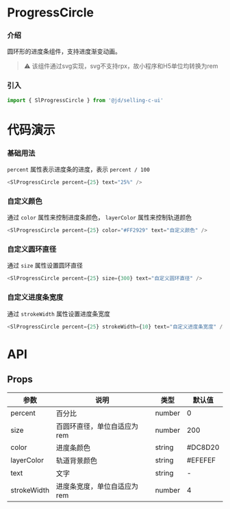 # ProgressCircle
### 介绍
圆环形的进度条组件，支持进度渐变动画。
> ⚠️ 该组件通过svg实现，svg不支持rpx，故小程序和H5单位均转换为rem
### 引入
```js
import { SlProgressCircle } from '@jd/selling-c-ui'
```
# 代码演示
### 基础用法
`percent` 属性表示进度条的进度，表示 `percent / 100`
```js
<SlProgressCircle percent={25} text="25%" />
```
### 自定义颜色
通过 `color` 属性来控制进度条颜色， `layerColor` 属性来控制轨道颜色
```js
<SlProgressCircle percent={25} color="#FF2929" text="自定义颜色" />
```
### 自定义圆环直径
通过 `size` 属性设置圆环直径
```js
<SlProgressCircle percent={25} size={300} text="自定义圆环直径" />
```

### 自定义进度条宽度
通过 `strokeWidth` 属性设置进度条宽度
```js
<SlProgressCircle percent={25} strokeWidth={10} text="自定义进度条宽度" />
```
# API
## Props
|  参数   | 说明  | 类型 | 默认值 |
|  ----  | ----  | ---- | ---- |
| percent | 百分比 | number | 0 |
| size | 百圆环直径，单位自适应为rem | number | 200 |
| color | 进度条颜色 | string | #DC8D20 |
| layerColor | 轨道背景颜色 | string | #EFEFEF |
| text | 文字 | string | - |
| strokeWidth | 进度条宽度，单位自适应为rem | number | 4 |